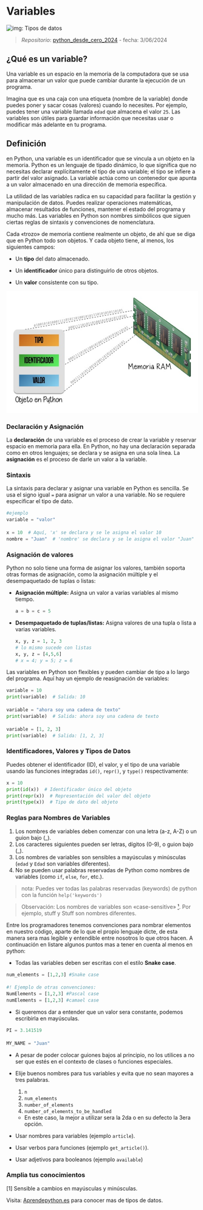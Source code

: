 # Variables

![img: Tipos de datos](https://i.postimg.cc/MTV6VRrV/imagen.png)

> *Repositorio*: [python_desde_cero_2024](https://github.com/Duz-Dev/python_desde_cero_2024) - fecha: 3/06/2024

## ¿Qué es un variable?

Una variable es un espacio en la memoria de la computadora que se usa para almacenar un valor que puede cambiar durante la ejecución de un programa.

Imagina que es una caja con una etiqueta (nombre de la variable) donde puedes poner y sacar cosas (valores) cuando lo necesites. Por ejemplo, puedes tener una variable llamada `edad` que almacena el valor `25`. Las variables son útiles para guardar información que necesitas usar o modificar más adelante en tu programa.

## Definición

en Python, una variable es un identificador que se vincula a un objeto en la memoria. Python es un lenguaje de tipado dinámico, lo que significa que no necesitas declarar explícitamente el tipo de una variable; el tipo se infiere a partir del valor asignado. La variable actúa como un contenedor que apunta a un valor almacenado en una dirección de memoria específica.

La utilidad de las variables radica en su capacidad para facilitar la gestión y manipulación de datos. Puedes realizar operaciones matemáticas, almacenar resultados de funciones, mantener el estado del programa y mucho más. Las variables en Python son nombres simbólicos que siguen ciertas reglas de sintaxis y convenciones de nomenclatura.

Cada «trozo» de memoria contiene realmente un objeto, de ahí que se diga que en Python todo son objetos. Y cada objeto tiene, al menos, los siguientes campos:

- Un **tipo** del dato almacenado.

- Un **identificador** único para distinguirlo de otros objetos.

- Un **valor** consistente con su tipo.

![ilustración de las variables en python](./img/object.jpg)

### Declaración y Asignación

La **declaración** de una variable es el proceso de crear la variable y reservar espacio en memoria para ella. En Python, no hay una declaración separada como en otros lenguajes; se declara y se asigna en una sola línea. La **asignación** es el proceso de darle un valor a la variable.

### Sintaxis

La sintaxis para declarar y asignar una variable en Python es sencilla. Se usa el signo igual `=` para asignar un valor a una variable. No se requiere especificar el tipo de dato.

```python
#ejemplo
variable = "valor"

x = 10  # Aquí, 'x' se declara y se le asigna el valor 10
nombre = "Juan"  # 'nombre' se declara y se le asigna el valor "Juan"
```

### Asignación de valores

Python no solo tiene una forma de asignar los valores, también soporta otras formas de asignación, como la asignación múltiple y el desempaquetado de tuplas o listas:

- **Asignación múltiple:** Asigna un valor a varias variables al mismo tiempo.

  ```python
  a = b = c = 5
  ```

- **Desempaquetado de tuplas/listas:** Asigna valores de una tupla o lista a varias variables.

  ```python
  x, y, z = 1, 2, 3
  # lo mismo sucede con listas
  x, y, z = [4,5,6] 
  # x = 4; y = 5; z = 6
  ```

Las variables en Python son flexibles y pueden cambiar de tipo a lo largo del programa. Aquí hay un ejemplo de reasignación de variables:

```python
variable = 10
print(variable)  # Salida: 10

variable = "ahora soy una cadena de texto"
print(variable)  # Salida: ahora soy una cadena de texto

variable = [1, 2, 3]
print(variable)  # Salida: [1, 2, 3]
```

### Identificadores, Valores y Tipos de Datos

Puedes obtener el identificador (ID), el valor, y el tipo de una variable usando las funciones integradas `id()`, `repr()`, y `type()` respectivamente:

```python
x = 10
print(id(x))  # Identificador único del objeto
print(repr(x))  # Representación del valor del objeto
print(type(x))  # Tipo de dato del objeto
```

### Reglas para Nombres de Variables

1. Los nombres de variables deben comenzar con una letra (a-z, A-Z) o un guion bajo (_).
2. Los caracteres siguientes pueden ser letras, dígitos (0-9), o guion bajo (_).
3. Los nombres de variables son sensibles a mayúsculas y minúsculas (`edad` y `Edad` son variables diferentes).
4. No se pueden usar palabras reservadas de Python como nombres de variables (como `if`, `else`, `for`, etc.).

> nota: Puedes ver todas las palabras reservadas (keywords) de python con la función `help('keywords')`

> Observación: Los nombres de variables son «case-sensitive» [¹]. Por ejemplo, stuff y Stuff son nombres diferentes.

Entre los programadores tenemos convenciones para nombrar elementos en nuestro código, aparte de lo que el propio lenguaje dicte, de esta manera sera mas legible y entendible entre nosotros lo que otros hacen.
A continuación en listare algunos puntos mas a tener en cuenta al menos en python:

- Todas las variables deben ser escritas con el estilo **Snake case**.

```python
num_elements = [1,2,3] #Snake case

#! Ejemplo de otras convenciones:
NumElements = [1,2,3] #Pascal case
numElements = [1,2,3] #camael case
```

- Si queremos dar a entender que un valor sera constante, podemos escribirla en mayúsculas.

```python
PI = 3.141519

MY_NAME = "Juan"
```

- A pesar de poder colocar guiones bajos al principio, no los utilices a no ser que estés en el contexto de clases o funciones especiales.

- Elije buenos nombres para tus variables y evita que no sean mayores a tres palabras.
  1. ``n``
  2. ``num_elements``
  3. ``number_of_elements``
  4. ``number_of_elements_to_be_handled``
  - En este caso, la mejor a utilizar sera la 2da o en su defecto la 3era opción.

- Usar nombres para variables (ejemplo ``article``).

- Usar verbos para funciones (ejemplo ``get_article()``).

- Usar adjetivos para booleanos (ejemplo ``available``)

### Amplia tus conocimientos

[¹]: #amplia-tus-conocimientos "tooltip"

[1] Sensible a cambios en mayúsculas y minúsculas.

Visita: [Aprendepython.es](https://aprendepython.es/core/datatypes/data/#variables) para conocer mas de tipos de datos.
